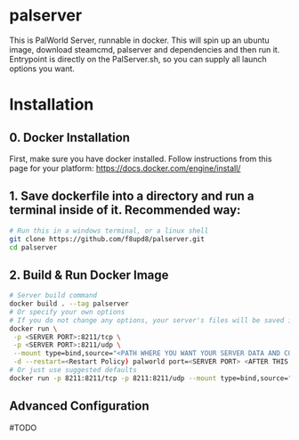 # palserver
This is PalWorld Server, runnable in docker. This will spin up an ubuntu image, download steamcmd, palserver and dependencies and then run it. Entrypoint is directly on the PalServer.sh, so you can supply all launch options you want.

# Installation

## 0. Docker Installation

First, make sure you have docker installed. Follow instructions from this page for your platform: https://docs.docker.com/engine/install/

## 1. Save dockerfile into a directory and run a terminal inside of it. Recommended way:

```bash
# Run this in a windows terminal, or a linux shell
git clone https://github.com/f8upd8/palserver.git
cd palserver
```

## 2. Build & Run Docker Image

```bash
# Server build command
docker build . --tag palserver
# Or specify your own options
# If you do not change any options, your server's files will be saved into the current directory in the *Saved* folder and with default 8211 port.
docker run \
 -p <SERVER PORT>:8211/tcp \
 -p <SERVER PORT>:8211/udp \
 --mount type=bind,source="<PATH WHERE YOU WANT YOUR SERVER DATA AND CONFIG SAVED>",target=/srv/palworld/Pal/Saved \
 -d --restart=<Restart Policy) palworld port=<SERVER PORT> <AFTER THIS YOU CAN SPECIFY OTHER LAUNCH OPTIONS>
# Or just use suggested defaults
docker run -p 8211:8211/tcp -p 8211:8211/udp --mount type=bind,source="./Saved",target=/srv/palworld/Pal/Saved -d --restart=unless-stopped palworld port=8211
```


## Advanced Configuration

#TODO
